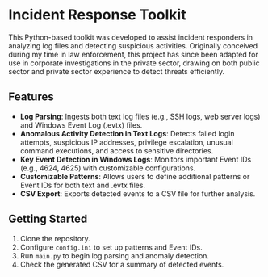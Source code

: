 
# Incident Response Toolkit

This Python-based toolkit was developed to assist incident responders in analyzing log files and detecting suspicious activities. 
Originally conceived during my time in law enforcement, this project has since been adapted for use in corporate investigations 
in the private sector, drawing on both public sector and private sector experience to detect threats efficiently.

## Features

- **Log Parsing**: Ingests both text log files (e.g., SSH logs, web server logs) and Windows Event Log (.evtx) files.
- **Anomalous Activity Detection in Text Logs**: Detects failed login attempts, suspicious IP addresses, privilege escalation, 
  unusual command executions, and access to sensitive directories.
- **Key Event Detection in Windows Logs**: Monitors important Event IDs (e.g., 4624, 4625) with customizable configurations.
- **Customizable Patterns**: Allows users to define additional patterns or Event IDs for both text and .evtx files.
- **CSV Export**: Exports detected events to a CSV file for further analysis.

## Getting Started

1. Clone the repository.
2. Configure `config.ini` to set up patterns and Event IDs.
3. Run `main.py` to begin log parsing and anomaly detection.
4. Check the generated CSV for a summary of detected events.

